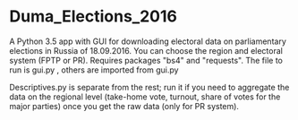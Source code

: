 # Duma_Elections_2016
A Python 3.5 app with GUI for downloading electoral data on parliamentary elections in Russia of 18.09.2016. You can choose the region and electoral system (FPTP or PR). Requires packages "bs4" and "requests". The file to run is gui.py , others are imported from gui.py

Descriptives.py is separate from the rest; run it if you need to aggregate the data on the regional level (take-home vote, turnout, share of votes for the major parties) once you get the raw data (only for PR system).
